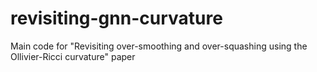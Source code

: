 # revisiting-gnn-curvature
Main code for "Revisiting over-smoothing and over-squashing using the Ollivier-Ricci curvature" paper

